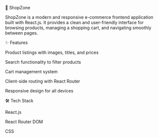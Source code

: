 🛒 ShopZone

ShopZone is a modern and responsive e-commerce frontend application built with React.js.
It provides a clean and user-friendly interface for browsing products, managing a shopping cart, and navigating smoothly between pages.

✨ Features

Product listings with images, titles, and prices

Search functionality to filter products

Cart management system

Client-side routing with React Router

Responsive design for all devices

🛠️ Tech Stack

React.js

React Router DOM

CSS
